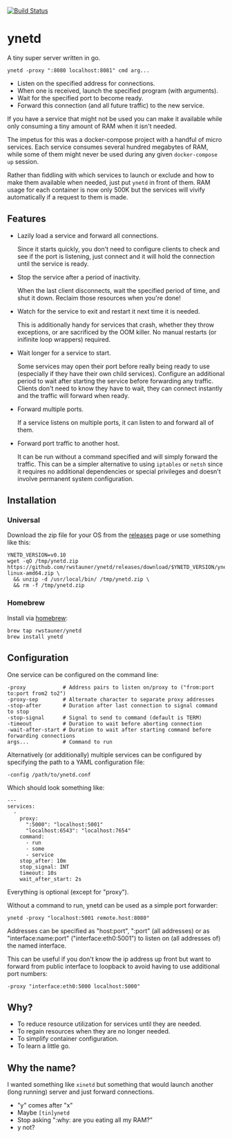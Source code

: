 [![Build Status](https://travis-ci.org/rwstauner/ynetd.svg?branch=master)](https://travis-ci.org/rwstauner/ynetd)

# ynetd

A tiny super server written in go.

    ynetd -proxy ":8080 localhost:8081" cmd arg...

- Listen on the specified address for connections.
- When one is received, launch the specified program (with arguments).
- Wait for the specified port to become ready.
- Forward this connection (and all future traffic) to the new service.

If you have a service that might not be used
you can make it available while only consuming a tiny amount of RAM
when it isn't needed.

The impetus for this was a docker-compose project with a handful
of micro services.  Each service consumes several hundred megabytes
of RAM, while some of them might never be used during any given
`docker-compose up` session.

Rather than fiddling with which services to launch or exclude and how to make
them available when needed, just put `ynetd` in front of them.
RAM usage for each container is now only 500K but the services will vivify
automatically if a request to them is made.


## Features

- Lazily load a service and forward all connections.

  Since it starts quickly, you don't need to configure clients to check and see
  if the port is listening, just connect and it will hold the connection until
  the service is ready.

- Stop the service after a period of inactivity.

  When the last client disconnects, wait the specified period of time, and shut
  it down.  Reclaim those resources when you're done!

- Watch for the service to exit and restart it next time it is needed.

  This is additionally handy for services that crash,
  whether they throw exceptions, or are sacrificed by the OOM killer.
  No manual restarts (or inifinite loop wrappers) required.

- Wait longer for a service to start.

  Some services may open their port before really being ready to use
  (especially if they have their own child services).
  Configure an additional period to wait after starting the service before
  forwarding any traffic.
  Clients don't need to know they have to wait, they can connect instantly
  and the traffic will forward when ready.

- Forward multiple ports.

  If a service listens on multiple ports,
  it can listen to and forward all of them.

- Forward port traffic to another host.

  It can be run without a command specified and will simply forward the traffic.
  This can be a simpler alternative to using `iptables` or `netsh`
  since it requires no additional dependencies or special privileges and doesn't
  involve permanent system configuration.


## Installation

### Universal

Download the zip file for your OS from the [releases](https://github.com/rwstauner/ynetd/releases) page
or use something like this:

    YNETD_VERSION=v0.10
    wget -qO /tmp/ynetd.zip https://github.com/rwstauner/ynetd/releases/download/$YNETD_VERSION/ynetd-linux-amd64.zip \
      && unzip -d /usr/local/bin/ /tmp/ynetd.zip \
      && rm -f /tmp/ynetd.zip

### Homebrew

Install via [homebrew](https://brew.sh):

    brew tap rwstauner/ynetd
    brew install ynetd

## Configuration

One service can be configured on the command line:

    -proxy            # Address pairs to listen on/proxy to ("from:port to:port from2 to2")
    -proxy-sep        # Alternate character to separate proxy addresses
    -stop-after       # Duration after last connection to signal command to stop
    -stop-signal      # Signal to send to command (default is TERM)
    -timeout          # Duration to wait before aborting connection
    -wait-after-start # Duration to wait after starting command before forwarding connections
    args...           # Command to run

Alternatively (or additionally) multiple services
can be configured by specifying the path to a YAML configuration file:

    -config /path/to/ynetd.conf

Which should look something like:

    ---
    services:
      -
        proxy:
          ":5000": "localhost:5001"
          "localhost:6543": "localhost:7654"
        command:
          - run
          - some
          - service
        stop_after: 10m
        stop_signal: INT
        timeout: 10s
        wait_after_start: 2s

Everything is optional (except for "proxy").

Without a command to run, ynetd can be used as a simple port forwarder:

    ynetd -proxy "localhost:5001 remote.host:8080"

Addresses can be specified as "host:port", ":port" (all addresses)
or as "interface:name:port" ("interface:eth0:5001") to listen on
(all addresses of) the named interface.

This can be useful if you don't know the ip address up front
but want to forward from public interface to loopback
to avoid having to use additional port numbers:

    -proxy "interface:eth0:5000 localhost:5000"

## Why?

- To reduce resource utilization for services until they are needed.
- To regain resources when they are no longer needed.
- To simplify container configuration.
- To learn a little go.

## Why the name?

I wanted something like `xinetd` but something that would launch
another (long running) server and just forward connections.

- "y" comes after "x"
- Maybe `[tin]ynetd`
- Stop asking ":why: are you eating all my RAM?"
- y not?

